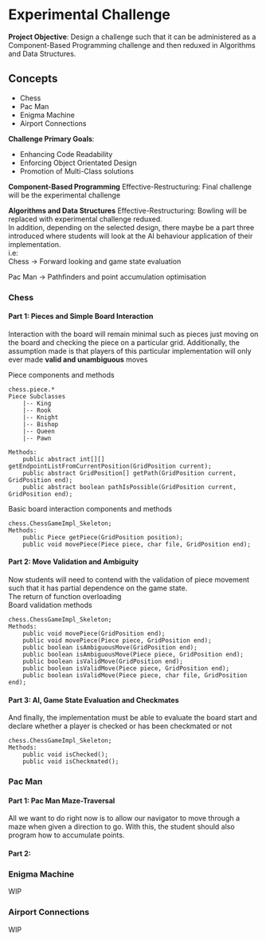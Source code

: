 # Experimental Challenge
**Project Objective**: Design a challenge such that it can be administered as a
Component-Based Programming challenge and then reduxed in 
Algorithms and Data Structures.  

## Concepts  
- Chess
- Pac Man
- Enigma Machine
- Airport Connections

**Challenge Primary Goals**: 
- Enhancing Code Readability
- Enforcing Object Orientated Design
- Promotion of Multi-Class solutions

**Component-Based Programming** Effective-Restructuring:
Final challenge will be the experimental challenge

**Algorithms and Data Structures** Effective-Restructuring:
Bowling will be replaced with experimental challenge reduxed.  
In addition, depending on the selected design, there maybe be a part three introduced where
students will look at the AI behaviour application of their implementation.  
i.e:  
Chess -> Forward looking and game state evaluation  

Pac Man -> Pathfinders and point accumulation optimisation

### Chess
#### Part 1: Pieces and Simple Board Interaction  
Interaction with the board will remain minimal such as pieces just
moving on the board and checking the piece on a particular grid.
Additionally, the assumption made is that players of this particular
implementation will only ever made **valid and unambiguous** moves  

Piece components and methods
```
chess.piece.*
Piece Subclasses
    |-- King
    |-- Rook
    |-- Knight
    |-- Bishop
    |-- Queen
    |-- Pawn

Methods:
    public abstract int[][] getEndpointListFromCurrentPosition(GridPosition current);
    public abstract GridPosition[] getPath(GridPosition current, GridPosition end);
    public abstract boolean pathIsPossible(GridPosition current, GridPosition end);
```

Basic board interaction components and methods
```
chess.ChessGameImpl_Skeleton;
Methods:
    public Piece getPiece(GridPosition position);
    public void movePiece(Piece piece, char file, GridPosition end);
```

#### Part 2: Move Validation and Ambiguity  
Now students will need to contend with the validation of piece
movement such that it has partial dependence on the game state.  
The return of function overloading  
Board validation methods
```
chess.ChessGameImpl_Skeleton;
Methods: 
    public void movePiece(GridPosition end);
    public void movePiece(Piece piece, GridPosition end);
    public boolean isAmbiguousMove(GridPosition end);
    public boolean isAmbiguousMove(Piece piece, GridPosition end);
    public boolean isValidMove(GridPosition end);
    public boolean isValidMove(Piece piece, GridPosition end);
    public boolean isValidMove(Piece piece, char file, GridPosition end);
```

#### Part 3: AI, Game State Evaluation and Checkmates
And finally, the implementation must be able to evaluate the board start and declare 
whether a player is checked or has been checkmated or not
```
chess.ChessGameImpl_Skeleton;
Methods: 
    public void isChecked();
    public void isCheckmated();
```

### Pac Man
#### Part 1: Pac Man Maze-Traversal 
All we want to do right now is to allow our navigator to move through a maze when given
a direction to go. With this, the student should also program how to accumulate points.

#### Part 2:


### Enigma Machine
WIP

### Airport Connections
WIP
